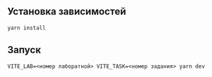 ## Установка зависимостей
```bash
yarn install
```

## Запуск
```
VITE_LAB=<номер лаборатной> VITE_TASK=<номер задания> yarn dev
```